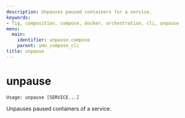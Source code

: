 ```yaml
---
description: Unpauses paused containers for a service.
keywords:
- fig, composition, compose, docker, orchestration, cli, unpause
menu:
  main:
    identifier: unpause.compose
    parent: smn_compose_cli
title: unpause
---
```


# unpause

```
Usage: unpause [SERVICE...]
```

Unpauses paused containers of a service.

